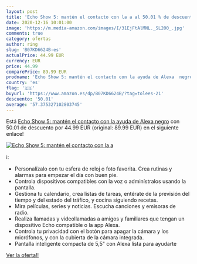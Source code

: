 ```yaml
---
layout: post
title: 'Echo Show 5: mantén el contacto con la a al 50.01 % de descuento'
date: 2020-12-16 10:01:00
image: 'https://m.media-amazon.com/images/I/31EjFtAlMNL._SL200_.jpg'
comments: true
category: ofertas
author: ring
slug: 'B07KD6624B-es'
actualPrice: 44.99 EUR
currency: EUR
price: 44.99
comparePrice: 89.99 EUR
prodname: 'Echo Show 5: mantén el contacto con la ayuda de Alexa  negro'
country: 'es'
flag: '🇪🇸'
buyurl: 'https://www.amazon.es/dp/B07KD6624B/?tag=tolees-21'
descuento: '50.01'
average: '57.375327102803745'
---
```


Está [Echo Show 5: mantén el contacto con la ayuda de Alexa  negro](https://www.amazon.es/dp/B07KD6624B/?tag=tolees-21) con 50.01 de descuento por 44.99 EUR (original: 89.99 EUR) en el siguiente enlace!

[![Echo Show 5: mantén el contacto con la a](https://m.media-amazon.com/images/I/31EjFtAlMNL._SL200_.jpg)](https://www.amazon.es/dp/B07KD6624B/?tag=tolees-21)

ℹ️:

- Personalízalo con tu esfera de reloj o foto favorita. Crea rutinas y alarmas para empezar el día con buen pie.
- Controla dispositivos compatibles con la voz o adminístralos usando la pantalla.
- Gestiona tu calendario, crea listas de tareas, entérate de la previsión del tiempo y del estado del tráfico, y cocina siguiendo recetas.
- Mira películas, series y noticias. Escucha canciones y emisoras de radio.
- Realiza llamadas y videollamadas a amigos y familiares que tengan un dispositivo Echo compatible o la app Alexa.
- Controla tu privacidad con el botón para apagar la cámara y los micrófonos, y con la cubierta de la cámara integrada.
- Pantalla inteligente compacta de 5,5" con Alexa lista para ayudarte

[Ver la oferta!!](https://www.amazon.es/dp/B07KD6624B/?tag=tolees-21)
